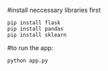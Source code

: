 #install neccessary libraries first
```
pip install flask
pip install pandas
pip install sklearn
```

#to run the app:
```
python app.py
```
